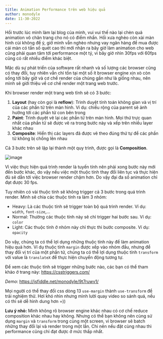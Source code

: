 ```yaml
---
title: Animation Performance trên web hiệu quả
author: monodyle
date: 11-30-2022
---
```


Hồi trước lúc mình làm lại blog của mình, vui vui thế nào lại chèn quả animation vô chân trang cho nó có điểm nhấn. Hồi xưa nghèo còn xài màn hình cùi không để ý, giờ mình vẫn nghèo nhưng vay ngân hàng để mua được cái màn có tần số quét cao thì mới nhận ra bây giờ làm animation cho web cũng phải quan tâm tới performance một tý, vì bây giờ nhìn 30fps với 60fps cũng có rất nhiều điểm khác biệt.

Mặc dù sự phát triển của software rất nhanh và số lượng các browser cũng có thay đổi, tuy nhiên vẫn chỉ tồn tại một số ít browser engine xịn xò còn sống tới bây giờ và cơ chế render của chúng gần như là giống nhau, nên mình sẽ giới thiệu về cơ chế render một trang web trước.

Khi browser render một trang web tĩnh sẽ có 3 bước:
1. **Layout** (hay còn gọi là **reflow**): Trình duyệt tính toán không gian và vị trí của các phần tử trên màn hình. Ví dụ: chiều rộng của parent sẽ ảnh hưởng tới các phần tử con bên trong
2. **Paint**: Trình duyệt vẽ lại các phần tử trên màn hình. Mọi thứ trực quan nhất của phần tử sẽ được vẽ ra trong bước này và xếp trên nhiều layer khác nhau
3. **Composite**: Hiển thị các layers đã được vẽ theo đúng thứ tự để các phần tử không bị chồng lên nhau

Cả 3 bước trên sẽ lặp lại thành một quy trình, được gọi là **Composition**.

![image](https://user-images.githubusercontent.com/30283022/204864783-d7d0d089-f3a9-4181-9059-13b07940e50c.png)

Vì việc thực hiện quá trình render là tuyến tính nên phải xong bước này mới đến bước khác, do vậy nếu việc một thuộc tính thay đổi liên tục và thực hiện đủ sẽ dẫn tới việc browser render chậm hơn. Do vậy đại đa số animation chỉ đạt được 30 fps.

Tuy nhiên có vài thuộc tính sẽ không trigger cả 3 bước trong quá trình render. Mình sẽ chia các thuộc tính ra làm 3 nhóm:
- Heavy: Là các thuộc tính sẽ trigger toàn bộ quá trình render. Ví dụ: `width`, `font-size`,...
- Normal: Thường các thuộc tính này sẽ chỉ trigger hai bước sau. Ví dụ: `color`
- Light: Các thuộc tính ở nhóm này chỉ thực thi bước composite. Ví dụ: `opacity`

Do vậy, chúng ta có thể lợi dụng những thuộc tính này để làm animation hiệu quả hơn. Ví dụ thuộc tính `margin` được xếp vào nhóm đầu, nhưng để thay đổi vị trí của một phần tử, chúng ta có thể lợi dụng thuộc tính `transform` với value là `translateX` để thực hiện chuyển động tương tự.

Để xem các thuộc tính sẽ trigger những bước nào, các bạn có thể tham khảo ở trang này: https://csstriggers.com/

_Demo_: https://jsfiddle.net/monodyle/9t7ruwv1/

Mọi người có thể thay đổi css dòng 13 `use-margin` thành `use-transform` để trải nghiệm thử. Hơi khó nhìn nhưng mình lười quay video so sánh quá, nếu có thì sẽ dễ hình dung hơn =))

**Lưu ý nhỏ:** Mình không rõ browser engine khác nhau có cơ chế reduce composition khác nhau hay không. Nhưng có thể bạn không nên cùng sử dụng `margin` và `transform` trong cùng một screen, vì browser sẽ batch những thay đổi lại và render trong một lần. Chi nên nếu đặt cùng nhau thì performance cũng chỉ đạt được ở mức thấp nhất.
